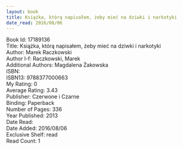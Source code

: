 ```yaml
---
layout: book
title: Książka, którą napisałem, żeby mieć na dziwki i narkotyki
date_read: 2016/08/06
---
```


Book Id: 17189136<br />
Title: Książka, którą napisałem, żeby mieć na dziwki i narkotyki<br />
Author: Marek Raczkowski<br />
Author l-f: Raczkowski, Marek<br />
Additional Authors: Magdalena Żakowska<br />
ISBN: <br />
ISBN13: 9788377000663<br />
My Rating: 0<br />
Average Rating: 3.43<br />
Publisher: Czerwone i Czarne<br />
Binding: Paperback<br />
Number of Pages: 336<br />
Year Published: 2013<br />
Date Read: <br />
Date Added: 2016/08/06<br />
Exclusive Shelf: read<br />
Read Count: 1<br />

